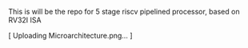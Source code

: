 This is will be the repo for 5 stage riscv pipelined processor, based on RV32I ISA

[
Uploading Microarchitecture.png…
]
